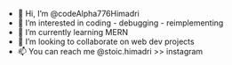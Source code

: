 - 👋 Hi, I’m @codeAlpha776Himadri
- 👀 I’m interested in coding - debugging - reimplementing
- 🌱 I’m currently learning MERN 
- 💞️ I’m looking to collaborate on web dev projects
- 📫 You can reach me @stoic.himadri >> instagram

<!---
codeAlpha776Himadri/codeAlpha776Himadri is a ✨ special ✨ repository because its `README.md` (this file) appears on your GitHub profile.
You can click the Preview link to take a look at your changes.
--->
